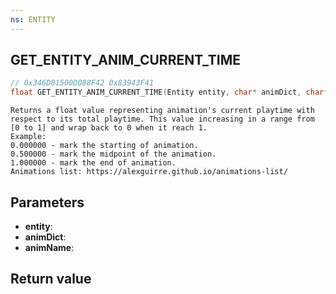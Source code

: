 ```yaml
---
ns: ENTITY
---
```

## GET_ENTITY_ANIM_CURRENT_TIME

```c
// 0x346D81500D088F42 0x83943F41
float GET_ENTITY_ANIM_CURRENT_TIME(Entity entity, char* animDict, char* animName);
```

```
Returns a float value representing animation's current playtime with respect to its total playtime. This value increasing in a range from [0 to 1] and wrap back to 0 when it reach 1.  
Example:  
0.000000 - mark the starting of animation.  
0.500000 - mark the midpoint of the animation.  
1.000000 - mark the end of animation.  
Animations list: https://alexguirre.github.io/animations-list/  
```

## Parameters
* **entity**: 
* **animDict**: 
* **animName**: 

## Return value
